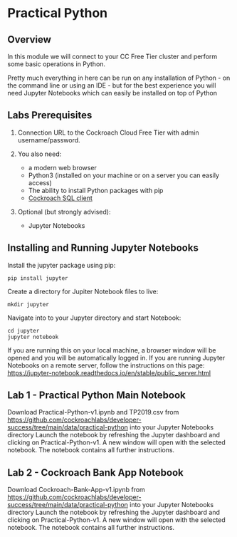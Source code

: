 # Practical Python

## Overview

In this module we will connect to your CC Free Tier cluster and perform some basic operations in Python.

Pretty much everything in here can be run on any installation of Python - on the command line or using an IDE - but for the best experience you will need Jupyter Notebooks which can easily be installed on top of Python

## Labs Prerequisites

1. Connection URL to the Cockroach Cloud Free Tier with admin username/password.

2. You also need:

    - a modern web browser
    - Python3 (installed on your machine or on a server you can easily access)
    - The ability to install Python packages with pip
    - [Cockroach SQL client](https://www.cockroachlabs.com/docs/stable/install-cockroachdb-linux)

3. Optional (but strongly advised):

    - Jupyter Notebooks

## Installing and Running Jupyter Notebooks

Install the jupyter package using pip:
```
pip install jupyter
```

Create a directory for Jupiter Notebook files to live:

```
mkdir jupyter
```

Navigate into to your Jupyter directory and start Notebook:

```
cd jupyter
jupyter notebook
```

If you are running this on your local machine, a browser window will be opened and you will be automatically logged in. 
If you are running Jupyter Notebooks on a remote server, follow the instructions on this page: https://jupyter-notebook.readthedocs.io/en/stable/public_server.html

## Lab 1 - Practical Python Main Notebook

Download Practical-Python-v1.ipynb and TP2019.csv from https://github.com/cockroachlabs/developer-success/tree/main/data/practical-python into your Jupyter Notebooks directory
Launch the notebook by refreshing the Jupyter dashboard and clicking on Practical-Python-v1. A new window will open with the selected notebook. The notebook contains all further instructions. 


## Lab 2 - Cockroach Bank App Notebook

Download Cockroach-Bank-App-v1.ipynb from https://github.com/cockroachlabs/developer-success/tree/main/data/practical-python into your Jupyter Notebooks directory
Launch the notebook by refreshing the Jupyter dashboard and clicking on Practical-Python-v1. A new window will open with the selected notebook. The notebook contains all further instructions. 
